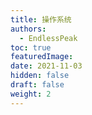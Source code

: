 ```yaml
---
title: 操作系统
authors:
  - EndlessPeak
toc: true
featuredImage: 
date: 2021-11-03
hidden: false
draft: false
weight: 2
---
```


